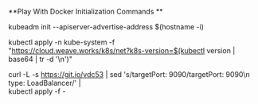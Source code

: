 **Play With Docker Initialization Commands **

kubeadm init --apiserver-advertise-address $(hostname -i)

kubectl apply -n kube-system -f \
    "https://cloud.weave.works/k8s/net?k8s-version=$(kubectl version | base64 | tr -d '\n')"

curl -L -s https://git.io/vdc53  | sed 's/targetPort: 9090/targetPort: 9090\n  type: LoadBalancer/' | \
    kubectl apply -f -
